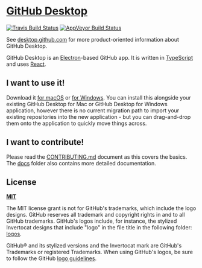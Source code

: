# [GitHub Desktop](https://desktop.github.com)

[![Travis Build Status](https://travis-ci.com/desktop/desktop.svg?token=bruh3Kp8xZqr5CQ5et3q&branch=master)](https://travis-ci.com/desktop/desktop) [![AppVeyor Build Status](https://ci.appveyor.com/api/projects/status/kstdl28ba3f7drbr/branch/master?svg=true)](https://ci.appveyor.com/project/github-windows/desktop/branch/master)

See [desktop.github.com](https://desktop.github.com) for more product-oriented
information about GitHub Desktop.

GitHub Desktop is an [Electron](https://electron.atom.io)-based GitHub app. It
is written in [TypeScript](http://www.typescriptlang.org) and uses
[React](https://facebook.github.io/react/).

## I want to use it!

Download it [for
macOS](https://central.github.com/deployments/desktop/desktop/latest/darwin) or
[for
Windows](https://central.github.com/deployments/desktop/desktop/latest/win32).
You can install this alongside your existing GitHub Desktop for Mac or GitHub
Desktop for Windows application, however there is no current migration path to
import your existing repositories into the new application - but you can
drag-and-drop them onto the application to quickly move things across.

## I want to contribute!

Please read the [CONTRIBUTING.md](./CONTRIBUTING.md) document as this covers the
basics. The [docs](./docs) folder also contains more detailed documentation.

## License

**[MIT](LICENSE)**

The MIT license grant is not for GitHub's trademarks, which include the logo
designs. GitHub reserves all trademark and copyright rights in and to all GitHub
trademarks. GitHub's logos include, for instance, the stylized Invertocat
designs that include "logo" in the file title in the following folder:
[logos](app/static/logos).

GitHub® and its stylized versions and the Invertocat mark are GitHub's
Trademarks or registered Trademarks. When using GitHub's logos, be sure to
follow the GitHub [logo guidelines](https://github.com/logos).

